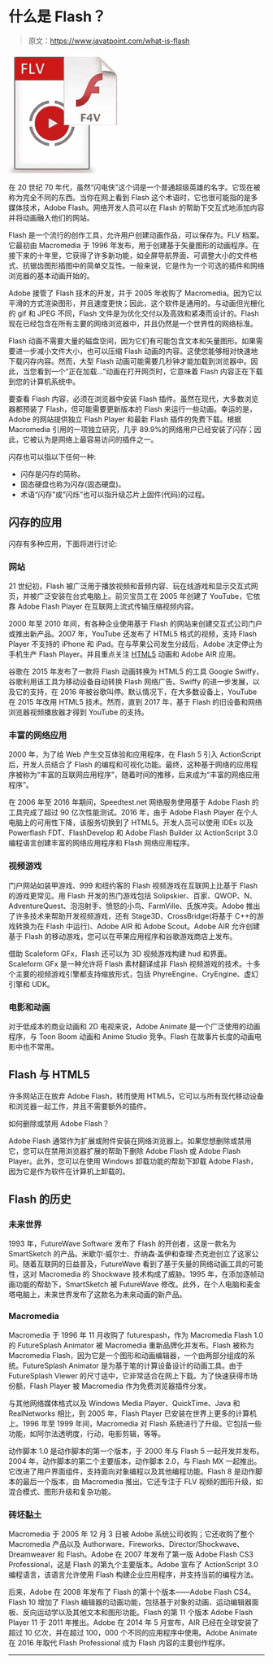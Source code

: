 # 什么是 Flash？

> 原文：<https://www.javatpoint.com/what-is-flash>

![What is Flash](img/81224e81359ff195eb463b483d9c9f33.png)

在 20 世纪 70 年代，虽然“闪电侠”这个词是一个普通超级英雄的名字。它现在被称为完全不同的东西。当你在网上看到 Flash 这个术语时，它也很可能指的是多媒体技术，Adobe Flash。网络开发人员可以在 Flash 的帮助下交互式地添加内容并将动画融入他们的网站。

Flash 是一个流行的创作工具，允许用户创建动画作品，可以保存为。FLV 档案。它最初由 Macromedia 于 1996 年发布，用于创建基于矢量图形的动画程序。在接下来的十年里，它获得了许多新功能，如全屏导航界面、可调整大小的文件格式、抗锯齿图形插图中的简单交互性。一般来说，它是作为一个可选的插件和网络浏览器的基本动画开始的。

Adobe 接管了 Flash 技术的开发，并于 2005 年收购了 Macromedia。因为它以平滑的方式渲染图形，并且速度更快；因此，这个软件是通用的。与动画但光栅化的 gif 和 JPEG 不同，Flash 文件是为优化交付以及高效和紧凑而设计的。Flash 现在已经包含在所有主要的网络浏览器中，并且仍然是一个世界性的网络标准。

Flash 动画不需要大量的磁盘空间，因为它们有可能包含文本和矢量图形。如果需要进一步减小文件大小，也可以压缩 Flash 动画的内容。这使您能够相对快速地下载闪存内容。然而，大型 Flash 动画可能需要几秒钟才能加载到浏览器中。因此，当您看到一个“正在加载...”动画在打开网页时，它意味着 Flash 内容正在下载到您的计算机系统中。

要查看 Flash 内容，必须在浏览器中安装 Flash 插件。虽然在现代，大多数浏览器都预装了 Flash，但可能需要更新版本的 Flash 来运行一些动画。幸运的是，Adobe 的网站提供独立 Flash Player 和最新 Flash 插件的免费下载。根据 Macromedia 引用的一项独立研究，几乎 89.9%的网络用户已经安装了闪存；因此，它被认为是网络上最容易访问的插件之一。

闪存也可以指以下任何一种:

*   闪存是闪存的简称。
*   固态硬盘也称为闪存(固态硬盘)。
*   术语“闪存”或“闪烁”也可以指升级芯片上固件(代码)的过程。

## 闪存的应用

闪存有多种应用，下面将进行讨论:

### 网站

21 世纪初，Flash 被广泛用于播放视频和音频内容、玩在线游戏和显示交互式网页，并被广泛安装在台式电脑上。前贝宝员工在 2005 年创建了 YouTube，它依靠 Adobe Flash Player 在互联网上流式传输压缩视频内容。

2000 年至 2010 年间，有各种企业使用基于 Flash 的网站来创建交互式公司门户或推出新产品。2007 年，YouTube 还发布了 HTML5 格式的视频，支持 Flash Player 不支持的 iPhone 和 iPad。在与苹果公司发生分歧后，Adobe 决定停止为手机生产 Flash Player。并且重点关注 [HTML5](https://www.javatpoint.com/html5-tutorial) 动画和 Adobe AIR 应用。

谷歌在 2015 年发布了一款将 Flash 动画转换为 HTML5 的工具 Google Swiffy，谷歌利用该工具为移动设备自动转换 Flash 网络广告。Swiffy 的进一步发展，以及它的支持，在 2016 年被谷歌叫停。默认情况下，在大多数设备上，YouTube 在 2015 年改用 HTML5 技术。然而，直到 2017 年，基于 Flash 的旧设备和网络浏览器视频播放器才得到 YouTube 的支持。

### 丰富的网络应用

2000 年，为了给 Web 产生交互体验和应用程序，在 Flash 5 引入 ActionScript 后，开发人员结合了 Flash 的编程和可视化功能。最终，这种基于网络的应用程序被称为“丰富的互联网应用程序”，随着时间的推移，后来成为“丰富的网络应用程序”。

在 2006 年至 2016 年期间，Speedtest.net 网络服务使用基于 Adobe Flash 的工具完成了超过 90 亿次性能测试。2016 年，由于 Adobe Flash Player 在个人电脑上的可用性下降，该服务切换到了 HTML5。开发人员可以使用 IDEs 以及 Powerflash FDT、FlashDevelop 和 Adobe Flash Builder 以 ActionScript 3.0 编程语言创建丰富的网络应用程序和 Flash 网络应用程序。

### 视频游戏

门户网站如装甲游戏、999 和纽约客的 Flash 视频游戏在互联网上比基于 Flash 的游戏更常见。用 Flash 开发的热门游戏包括 Solipskier、百家、QWOP、N、AdventureQuest、泡泡射手、愤怒的小鸟、FarmVille、氏族冲突。Adobe 推出了许多技术来帮助开发视频游戏，还有 Stage3D、CrossBridge(将基于 C++的游戏转换为在 Flash 中运行)、Adobe AIR 和 Adobe Scout。Adobe AIR 允许创建基于 Flash 的移动游戏，您可以在苹果应用程序和谷歌游戏商店上发布。

借助 Scaleform GFx，Flash 还可以为 3D 视频游戏构建 hud 和界面。Scaleform GFx 是一种允许将 Flash 素材翻译成非 Flash 视频游戏的技术。十多个主要的视频游戏引擎都支持缩放形式，包括 PhyreEngine、CryEngine、虚幻引擎和 UDK。

### 电影和动画

对于低成本的商业动画和 2D 电视来说，Adobe Animate 是一个广泛使用的动画程序，与 Toon Boom 动画和 Anime Studio 竞争。Flash 在故事片长度的动画电影中也不常用。

## Flash 与 HTML5

许多网站正在放弃 Adobe Flash，转而使用 HTML5，它可以与所有现代移动设备和浏览器一起工作，并且不需要额外的插件。

如何删除或禁用 Adobe Flash？

Adobe Flash 通常作为扩展或附件安装在网络浏览器上。如果您想删除或禁用它，您可以在禁用浏览器扩展的帮助下删除 Adobe Flash 或 Adobe Flash Player。此外，您可以在使用 Windows 卸载功能的帮助下卸载 Adobe Flash，因为它是作为软件在计算机上卸载的。

## Flash 的历史

### 未来世界

1993 年，FutureWave Software 发布了 Flash 的开创者，这是一款名为 SmartSketch 的产品。米歇尔·威尔士、乔纳森·盖伊和查理·杰克逊创立了这家公司。随着互联网的日益普及，FutureWave 看到了基于矢量的网络动画工具的可能性，这对 Macromedia 的 Shockwave 技术构成了威胁。1995 年，在添加逐帧动画功能的帮助下，SmartSketch 被 FutureWave 修改。此外，在个人电脑和麦金塔电脑上，未来世界发布了这款名为未来动画的新产品。

### Macromedia

Macromedia 于 1996 年 11 月收购了 futurespash，作为 Macromedia Flash 1.0 的 FutureSplash Animator 被 Macromedia 重新品牌化并发布。Flash 被称为 Macromedia Flash，因为它是一个图形和动画编辑器，一个由两部分组成的系统。FutureSplash Animator 是为基于笔的计算设备设计的动画工具。由于 FutureSplash Viewer 的尺寸适中，它非常适合在网上下载。为了快速获得市场份额，Flash Player 被 Macromedia 作为免费浏览器插件分发。

与其他网络媒体格式以及 Windows Media Player、QuickTime、Java 和 RealNetworks 相比，到 2005 年，Flash Player 已安装在世界上更多的计算机上。1996 年至 1999 年间，Macromedia 对 Flash 系统进行了升级。它包括一些功能，如阿尔法透明度，行动，电影剪辑，等等。

动作脚本 1.0 是动作脚本的第一个版本，于 2000 年与 Flash 5 一起开发并发布。2004 年，动作脚本的第二个主要版本，动作脚本 2.0，与 Flash MX 一起推出。它改进了用户界面组件，支持面向对象编程以及其他编程功能。Flash 8 是动作脚本的最后一个版本，由 Macromedia 推出。它还专注于 FLV 视频的图形升级，如混合模式、图形升级和复杂功能。

### 砖坯黏土

Macromedia 于 2005 年 12 月 3 日被 Adobe 系统公司收购；它还收购了整个 Macromedia 产品以及 Authorware、Fireworks、Director/Shockwave、Dreamweaver 和 Flash。Adobe 在 2007 年发布了第一版 Adobe Flash CS3 Professional，这是 Flash 的第九个主要版本。Adobe 宣布了 ActionScript 3.0 编程语言，该语言允许使用 Flash 构建企业应用程序，并支持当前的编程方法。

后来，Adobe 在 2008 年发布了 Flash 的第十个版本——Adobe Flash CS4。Flash 10 增加了 Flash 编辑器的动画功能，包括基于对象的动画、运动编辑器面板、反向运动学以及其他文本和图形功能。Flash 的第 11 个版本 Adobe Flash Player 11 于 2011 年推出。Adobe 在 2014 年 5 月宣布，AIR 已经在全球安装了超过 10 亿次，并在超过 100，000 个不同的应用程序中使用。Adobe Animate 在 2016 年取代 Flash Professional 成为 Flash 内容的主要创作程序。

* * *